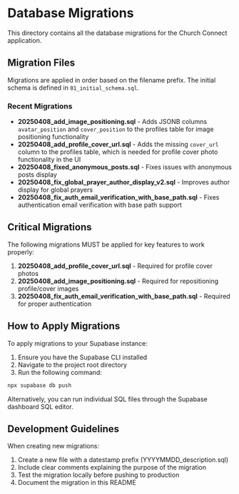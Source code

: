 # Database Migrations

This directory contains all the database migrations for the Church Connect application.

## Migration Files

Migrations are applied in order based on the filename prefix. The initial schema is defined in `01_initial_schema.sql`.

### Recent Migrations

- **20250408_add_image_positioning.sql** - Adds JSONB columns `avatar_position` and `cover_position` to the profiles table for image positioning functionality
- **20250408_add_profile_cover_url.sql** - Adds the missing `cover_url` column to the profiles table, which is needed for profile cover photo functionality in the UI
- **20250408_fixed_anonymous_posts.sql** - Fixes issues with anonymous posts display
- **20250408_fix_global_prayer_author_display_v2.sql** - Improves author display for global prayers
- **20250408_fix_auth_email_verification_with_base_path.sql** - Fixes authentication email verification with base path support

## Critical Migrations

The following migrations MUST be applied for key features to work properly:

1. **20250408_add_profile_cover_url.sql** - Required for profile cover photos
2. **20250408_add_image_positioning.sql** - Required for repositioning profile/cover images
3. **20250408_fix_auth_email_verification_with_base_path.sql** - Required for proper authentication

## How to Apply Migrations

To apply migrations to your Supabase instance:

1. Ensure you have the Supabase CLI installed
2. Navigate to the project root directory
3. Run the following command:

```bash
npx supabase db push
```

Alternatively, you can run individual SQL files through the Supabase dashboard SQL editor.

## Development Guidelines

When creating new migrations:

1. Create a new file with a datestamp prefix (YYYYMMDD_description.sql)
2. Include clear comments explaining the purpose of the migration
3. Test the migration locally before pushing to production
4. Document the migration in this README
